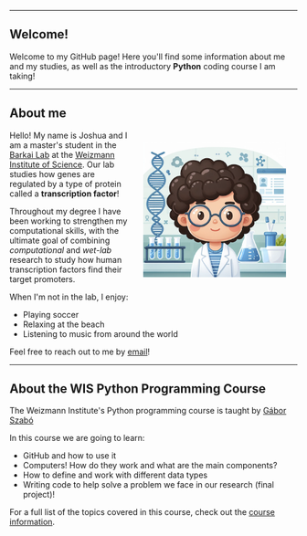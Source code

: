 ___
## Welcome!

Welcome to my GitHub page! Here you'll find some information about me and my studies, as well as the introductory **Python** coding course I am taking!

___

## About me

<img  src="Avatar1.png"  width="250" style="float: right; margin: 10px; padding: 10px;"/>

Hello! My name is Joshua and I am a master's student in the [Barkai Lab](https://barkailab.wixsite.com/barkai) at the [Weizmann Institute of Science](https://www.weizmann.ac.il/pages/). Our lab studies how genes are regulated by a type of protein called a **transcription factor**!



Throughout my degree I have been working to strengthen my computational skills, with the ultimate goal of combining *computational* and *wet-lab* research to study how human transcription factors find their target promoters.



When I'm not in the lab, I enjoy:
- Playing soccer
- Relaxing at the beach
- Listening to music from around the world



Feel free to reach out to me by [email](mailto:joshua.bugis@weizmann.ac.il)!

___

## About the WIS Python Programming Course

The Weizmann Institute's Python programming course is taught by [Gábor Szabó](https://szabgab.com)

In this course we are going to learn:
- GitHub and how to use it
- Computers! How do they work and what are the main components?
- How to define and work with different data types
- Writing code to help solve a problem we face in our research (final project)!

For a full list of the topics covered in this course, check out the [course information](https://erez.weizmann.ac.il/apx/r/ws1/186/30?pid=15125&pprev=14987).


